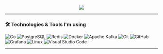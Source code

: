<!-- <h1 align="center">Hello, World! <img src="https://media.giphy.com/media/hvRJCLFzcasrR4ia7z/giphy.gif" width="35"></h1> -->
<p align="center">
  <a href="https://github.com/keenoobi"><img src="https://readme-typing-svg.herokuapp.com/?lines=Hello,%20World!%20👋;I'am%20a%20Golang%20Developer;Passionate%20about%20coding;Always%20learning%20new%20tech&font=Pacifico&center=true&width=650&height=120&color=00ADD8&vCenter=true&size=45%22"></a>
</p>


---

### 🛠️ Technologies & Tools I'm using


![Go](https://img.shields.io/badge/-Go-00ADD8?style=for-the-badge&logo=go&logoColor=white&style=plastic)
![PostgreSQL](https://img.shields.io/badge/-PostgreSQL-4169E1?style=for-the-badge&logo=postgresql&logoColor=white&style=plastic)
![Redis](https://img.shields.io/badge/-Redis-DC382D?style=for-the-badge&logo=redis&logoColor=white&style=plastic)
![Docker](https://img.shields.io/badge/-Docker-2496ED?style=for-the-badge&logo=docker&logoColor=white&style=plastic)
![Apache Kafka](https://img.shields.io/badge/-Kafka-231F20?style=for-the-badge&logo=apache-kafka&logoColor=white&style=plastic)
![Git](https://img.shields.io/badge/-Git-F05032?style=for-the-badge&logo=git&logoColor=white&style=plastic)
![GitHub](https://img.shields.io/badge/-GitHub-181717?style=for-the-badge&logo=github&logoColor=white&style=plastic)
![Grafana](https://img.shields.io/badge/grafana-%23F46800.svg?style=for-the-badge&logo=grafana&logoColor=white&style=plastic)
![Linux](https://img.shields.io/badge/-Linux-FCC624?style=for-the-badge&logo=linux&logoColor=black&style=plastic)
![Visual Studio Code](https://img.shields.io/badge/-VS%20Code-007ACC?style=for-the-badge&logo=visual-studio-code&logoColor=white&style=plastic)

---

<!---
keenoobi/keenoobi is a ✨ special ✨ repository because its `README.md` (this file) appears on your GitHub profile.
You can click the Preview link to take a look at your changes.
--->
